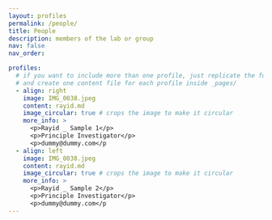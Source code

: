 ```yaml
---
layout: profiles
permalink: /people/
title: People
description: members of the lab or group
nav: false
nav_order: 

profiles:
  # if you want to include more than one profile, just replicate the following block
  # and create one content file for each profile inside _pages/
  - align: right
    image: IMG_0038.jpeg
    content: rayid.md
    image_circular: true # crops the image to make it circular
    more_info: >
      <p>Rayid _ Sample 1</p>
      <p>Principle Investigator</p>
      <p>dummy@dummy.com</p
  - align: left
    image: IMG_0038.jpeg
    content: rayid.md
    image_circular: true # crops the image to make it circular
    more_info: >
      <p>Rayid _ Sample 2</p>
      <p>Principle Investigator</p>
      <p>dummy@dummy.com</p
---
```

